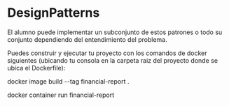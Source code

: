 # DesignPatterns
El alumno puede implementar un subconjunto de estos patrones o todo su conjunto dependiendo del entendimiento del problema.

Puedes construir y ejecutar tu proyecto con los comandos de docker siguientes (ubicando tu consola en la carpeta raiz del proyecto donde se ubica el Dockerfile):

docker image build --tag financial-report .

docker container run financial-report
